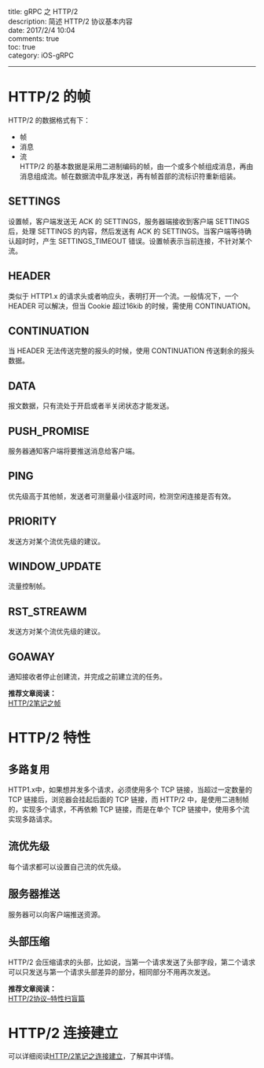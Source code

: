 title: gRPC 之 HTTP/2  
description: 简述 HTTP/2 协议基本内容  
date: 2017/2/4 10:04  
comments: true  
toc: true  
category: iOS-gRPC  

---
# HTTP/2 的帧
HTTP/2 的数据格式有下：  
*  帧  
*  消息  
*  流  
HTTP/2 的基本数据是采用二进制编码的帧，由一个或多个帧组成消息，再由消息组成流。帧在数据流中乱序发送，再有帧首部的流标识符重新组装。  

## SETTINGS  
设置帧，客户端发送无 ACK 的 SETTINGS，服务器端接收到客户端 SETTINGS 后，处理 SETTINGS 的内容，然后发送有 ACK 的 SETTINGS。当客户端等待确认超时时，产生 SETTINGS_TIMEOUT 错误。设置帧表示当前连接，不针对某个流。  
## HEADER  
类似于 HTTP1.x 的请求头或者响应头，表明打开一个流。一般情况下，一个 HEADER 可以解决，但当 Cookie 超过16kib 的时候，需使用 CONTINUATION。  
## CONTINUATION  
当 HEADER 无法传送完整的报头的时候，使用 CONTINUATION 传送剩余的报头数据。  
## DATA  
报文数据，只有流处于开启或者半关闭状态才能发送。  
## PUSH_PROMISE  
服务器通知客户端将要推送消息给客户端。  
## PING  
优先级高于其他帧，发送者可测量最小往返时间，检测空闲连接是否有效。  
## PRIORITY  
发送方对某个流优先级的建议。  
## WINDOW_UPDATE  
流量控制帧。  
## RST_STREAWM  
发送方对某个流优先级的建议。  
## GOAWAY  
通知接收者停止创建流，并完成之前建立流的任务。  


**推荐文章阅读：**  
[HTTP/2笔记之帧](http://www.blogjava.net/yongboy/archive/2015/03/20/423655.html)


# HTTP/2 特性
## 多路复用  
HTTP1.x中，如果想并发多个请求，必须使用多个 TCP 链接，当超过一定数量的 TCP 链接后，浏览器会挂起后面的 TCP 链接，而 HTTP/2 中，是使用二进制帧的，实现多个请求，不再依赖 TCP 链接，而是在单个 TCP 链接中，使用多个流实现多路请求。  
## 流优先级  
每个请求都可以设置自己流的优先级。  
## 服务器推送
服务器可以向客户端推送资源。  
## 头部压缩  
HTTP/2 会压缩请求的头部，比如说，当第一个请求发送了头部字段，第二个请求可以只发送与第一个请求头部差异的部分，相同部分不用再次发送。  


**推荐文章阅读：**  
[HTTP/2协议–特性扫盲篇](http://www.cnblogs.com/yingsmirk/p/5248506.html)


# HTTP/2 连接建立  
可以详细阅读[HTTP/2笔记之连接建立](http://www.blogjava.net/yongboy/archive/2015/03/18/423570.html)，了解其中详情。  